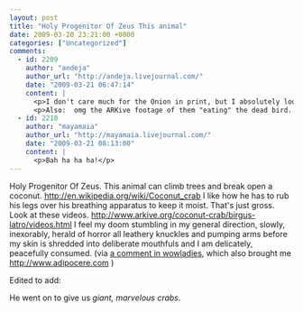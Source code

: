 ```yaml
---
layout: post
title: "Holy Progenitor Of Zeus This animal"
date: 2009-03-20 23:21:00 +0000
categories: ["Uncategorized"]
comments:
  - id: 2209
    author: "andeja"
    author_url: "http://andeja.livejournal.com/"
    date: "2009-03-21 06:47:14"
    content: |
      <p>I don't care much for the Onion in print, but I absolutely looove their online sketches!</p>
      <p>Also:  omg the ARKive footage of them "eating" the dead bird.  Didn't it just look like they were feeling it or something?</p>
  - id: 2210
    author: "mayamaia"
    author_url: "http://mayamaia.livejournal.com/"
    date: "2009-03-21 08:13:00"
    content: |
      <p>Bah ha ha ha!</p>
---
```


Holy Progenitor Of Zeus. This animal can climb trees and break open a coconut. http://en.wikipedia.org/wiki/Coconut_crab
I like how he has to rub his legs over his breathing apparatus to keep it moist. That's just gross.
Look at these videos. http://www.arkive.org/coconut-crab/birgus-latro/videos.html I feel my doom stumbling in my general direction, slowly, inexorably, herald of horror all leathery knuckles and pumping arms before my skin is shredded into deliberate mouthfuls and I am delicately, peacefully consumed.
(via [a comment in wowladies](http://community.livejournal.com/wow_ladies/9240142.html?thread=139078990#t139078990), which also brought me http://www.adipocere.com )

Edited to add: 

He went on to give us *giant, marvelous crabs*.